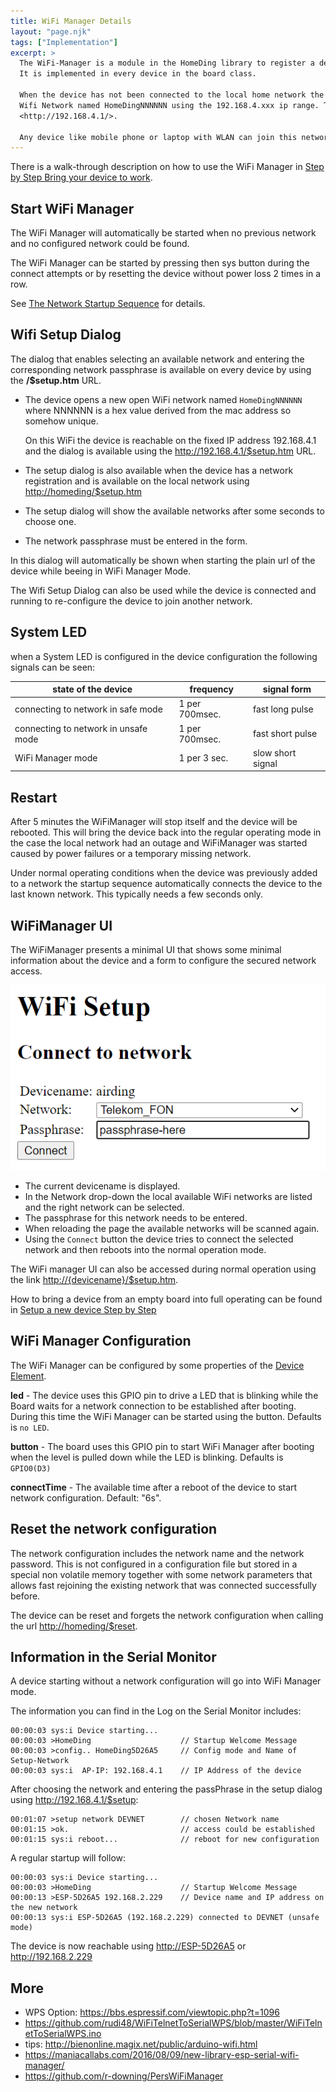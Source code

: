 ```yaml
---
title: WiFi Manager Details
layout: "page.njk"
tags: ["Implementation"]
excerpt: >
  The WiFi-Manager is a module in the HomeDing library to register a device in the local network.
  It is implemented in every device in the board class.

  When the device has not been connected to the local home network the Wifi-Manager exposes a temporary, unprotected
  Wifi Network named HomeDingNNNNNN using the 192.168.4.xxx ip range. The device is always available on the URL
  <http://192.168.4.1/>.

  Any device like mobile phone or laptop with WLAN can join this network for configuration.
---
```


There is a walk-through description on how to use the WiFi Manager in [Step by Step Bring your device to work](/steps/newdevice.md). 

## Start WiFi Manager

The WiFi Manager will automatically be started when no previous network and no configured network could be found.

The WiFi Manager can be started by pressing then sys button during the connect attempts or
by resetting the device without power loss 2 times in a row.

See [The Network Startup Sequence](/dev/startupnet.md) for details.


## Wifi Setup Dialog

The dialog that enables selecting an available network and entering the corresponding network passphrase
is available on every device by using the **/\$setup.htm** URL.

* The device opens a new open WiFi network
  named `HomeDingNNNNNN` where NNNNNN is a hex value derived from the mac address so somehow unique.
  
  On this WiFi the device is reachable on the fixed IP address 192.168.4.1 and the dialog is available
  using the <http://192.168.4.1/$setup.htm> URL.

* The setup dialog is also available when the device has a network registration
  and is available on the local network using <http://homeding/$setup.htm>

* The setup dialog will show the available networks after some seconds to choose one.

* The network passphrase must be entered in the form.

In this dialog will automatically be shown when starting the plain url of the device while beeing in WiFi Manager Mode.

The Wifi Setup Dialog can also be used while the device is connected and running
to re-configure the device to join another network.


## System LED

when a System LED is configured in the device configuration the following signals can be seen:

| state of the device                  | frequency      | signal form       |
| ------------------------------------ | -------------- | ----------------- |
| connecting to network in safe mode   | 1 per 700msec. | fast long pulse   |
| connecting to network in unsafe mode | 1 per 700msec. | fast short pulse  |
| WiFi Manager mode                    | 1 per 3 sec.   | slow short signal |


## Restart

After 5 minutes the WiFiManager will stop itself and the device will be rebooted. This will bring the device back into the regular operating mode in the case the local network had an outage and WiFiManager was started caused by power failures or a temporary missing network.

Under normal operating conditions when the device was previously added to a network
the startup sequence automatically connects the device to the last known network. This typically needs a few seconds only.


## WiFiManager UI

The WiFiManager presents a minimal UI that shows some minimal information about the device and a form to configure the secured network access.

![WiFiManager dialog](/dev/wifimanager.png)

* The current devicename is displayed.
* In the Network drop-down the local available WiFi networks are listed and the right network can be selected.
* The passphrase for this network needs to be entered.
* When reloading the page the available networks will be scanned again.
* Using the `Connect` button the device tries to connect the selected network and then reboots into the normal operation mode.

The WiFi manager UI can also be accessed during normal operation using the link <http://{devicename}/$setup.htm>.

How to bring a device from an empty board into full operating can be found in [Setup a new device Step by Step](/steps/newdevice.md)


## WiFi Manager Configuration

The WiFi Manager can be configured by some properties of the [Device Element](/elements/device.md).

**led** - The device uses this GPIO pin to drive a LED that is blinking while the Board waits for a network connection to be established after booting. During this time the WiFi Manager can be started using the button.
Defaults is `no LED`.

**button** - The board uses this GPIO pin to start WiFi Manager after booting when the level is pulled down while the LED is blinking.
Defaults is `GPIO0(D3)`

**connectTime** - The available time after a reboot of the device to start network configuration. Default: "6s".


## Reset the network configuration

The network configuration includes the network name and the network password. This is not configured in a configuration file but stored in a special non volatile memory together with some network parameters that allows fast rejoining the existing network that was connected successfully before.

The device can be reset and forgets the network configuration when calling the url <http://homeding/$reset>.


## Information in the Serial Monitor

A device starting without a network configuration will go into WiFi Manager mode.

The information you can find in the Log on the Serial Monitor includes:

    00:00:03 sys:i Device starting...
    00:00:03 >HomeDing                    // Startup Welcome Message
    00:00:03 >config.. HomeDing5D26A5     // Config mode and Name of Setup-Network
    00:00:03 sys:i  AP-IP: 192.168.4.1    // IP Address of the device

After choosing the network and entering the passPhrase in the setup dialog using <http://192.168.4.1/$setup>:

    00:01:07 >setup network DEVNET        // chosen Network name
    00:01:15 >ok.                         // access could be established
    00:01:15 sys:i reboot...              // reboot for new configuration

A regular startup will follow:

    00:00:03 sys:i Device starting...
    00:00:03 >HomeDing                    // Startup Welcome Message
    00:00:13 >ESP-5D26A5 192.168.2.229    // Device name and IP address on the new network
    00:00:13 sys:i ESP-5D26A5 (192.168.2.229) connected to DEVNET (unsafe mode)

The device is now reachable using <http://ESP-5D26A5> or <http://192.168.2.229>


<!-- ## WPS
NOT IMPLEMENTED YET

``` cpp
bool ESPSerialWiFiManager::_connect_wps(){
  _disconnect();
  OFL("Push the WPS button on your access point now.");
  String opt = _prompt("Press Enter when complete (q to abort)");
  if(CHAROPT(opt[0], 'q')) return false;
  OFL("Attempting WPS connection. May take some time...");
  if (WiFi.beginWPSConfig()){
    String ssid = WiFi.SSID();
    if(ssid.length() > 0){
        OL("\nSuccess! Connected to network " + ssid);
        NL();
        _disp_network_details();
        NL();
        _save_config(ssid, WiFi.psk(), true);
        return true;
    }
    else{
        return false;
    }
  }
}
```
-->

## More

<!--
* <https://esp-forum.de/index.php/forum/codebesprechung/35-wifi-mode-fuer-ap-und-sta-richtig-anwenden>
* <https://www.hackster.io/kosme/esp8266-sniffer-9e4770?utm_campaign=new_projects&utm_content=0&utm_medium=email&utm_source=hackster&utm_term=project_name>
-->

* WPS Option: <https://bbs.espressif.com/viewtopic.php?t=1096>
* <https://github.com/rudi48/WiFiTelnetToSerialWPS/blob/master/WiFiTelnetToSerialWPS.ino>
* tips: <http://bienonline.magix.net/public/arduino-wifi.html>
* <https://maniacallabs.com/2016/08/09/new-library-esp-serial-wifi-manager/>
* <https://github.com/r-downing/PersWiFiManager>


<!--
* <https://github.com/esp8266/Arduino/issues/2735>
* <https://internetofhomethings.com/homethings/?p=631>
-->
